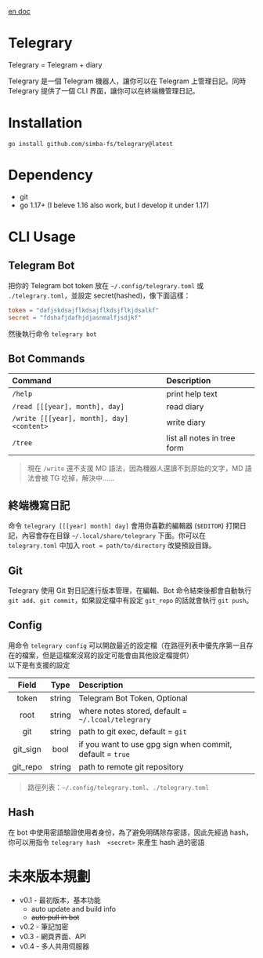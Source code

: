 [en doc](./README_en.md)

# Telegrary
Telegrary = Telegram + diary

Telegrary 是一個 Telegram 機器人，讓你可以在 Telegram 上管理日記。同時 Telegrary 提供了一個 CLI 界面，讓你可以在終端機管理日記。

# Installation
```
go install github.com/simba-fs/telegrary@latest
```

# Dependency
* git
* go 1.17+ (I beleve 1.16 also work, but I develop it under 1.17)

# CLI Usage
## Telegram Bot
把你的 Telegram bot token 放在 `~/.config/telegrary.toml` 或 `./telegrary.toml`，並設定 secret(hashed)，像下面這樣：

```toml
token = "dafjskdsajflkdsajflkdsjflkjdsalkf"
secret = "fdshafjdafhjdjasnmalfjsdjkf"
```

然後執行命令 `telegrary bot`

## Bot Commands
| Command                                   | Description                 |
| :---                                      | :---                        |
| `/help`                                   | print help text             |
| `/read [[[year], month], day]`            | read diary                  |
| `/write [[[year], month], day] <content>` | write diary                 |
| `/tree`                                   | list all notes in tree form |

> 現在 `/write` 還不支援 MD 語法，因為機器人還讀不到原始的文字，MD 語法會被 TG 吃掉，解決中......

## 終端機寫日記
命令 `telegrary [[[year] month] day]` 會用你喜歡的編輯器 (`$EDITOR`) 打開日記，內容會存在目錄 `~/.local/share/telegrary` 下面。你可以在 `telegrary.toml` 中加入 `root = path/to/directory` 改變預設目錄。  

## Git
Telegrary 使用 Git 對日記進行版本管理，在編輯、Bot 命令結束後都會自動執行 `git add`、`git commit`，如果設定檔中有設定 `git_repo` 的話就會執行 `git push`。  

## Config
用命令 `telegrary config` 可以開啟最近的設定檔（在路徑列表中優先序第一且存在的檔案，但是這檔案沒寫的設定可能會由其他設定檔提供）  
以下是有支援的設定

| Field    | Type   | Description                                               |
| :---:    | :---:  | :---                                                      |
| token    | string | Telegram Bot Token, Optional                              |
| root     | string | where notes stored, default = `~/.lcoal/telegrary`        |
| git      | string | path to git exec, default = `git`                         |
| git_sign | bool   | if you want to use gpg sign when commit, default = `true` |
| git_repo | string | path to remote git repository                             |

> 路徑列表：`~/.config/telegrary.toml`、`./telegrary.toml`

## Hash
在 bot 中使用密語驗證使用者身份，為了避免明碼除存密語，因此先經過 hash，你可以用指令 `telegrary hash  <secret>` 來產生 hash 過的密語

# 未來版本規劃
* v0.1 - 最初版本，基本功能
	* auto update and build info
	* ~~auto pull in bot~~
* v0.2 - 筆記加密
* v0.3 - 網頁界面、API
* v0.4 - 多人共用伺服器

